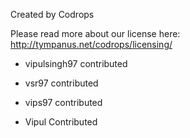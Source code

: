 Created by Codrops

Please read more about our license here: http://tympanus.net/codrops/licensing/ 

- vipulsingh97 contributed

- vsr97 contributed

- vips97 contributed

- Vipul Contributed
